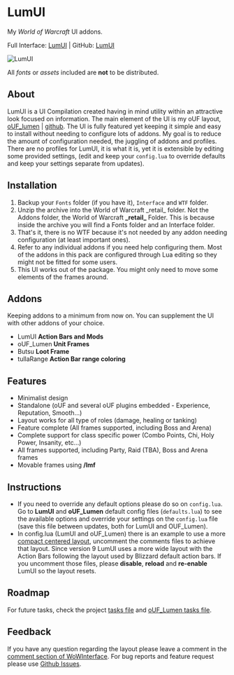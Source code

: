 # LumUI

My _World of Warcraft_ UI addons.

Full Interface: [LumUI](http://www.wowinterface.com/downloads/info18616-lumUI.html) | GitHub: [LumUI](https://github.com/greven/LumUI)

![LumUI](https://i.imgur.com/VVahwzm.jpg)

All _fonts_ or _assets_ included are **not** to be distributed.

## About

LumUI is a UI Compilation created having in mind utility within an attractive look focused on information. The main element of the UI is my oUF layout, [oUF_lumen](https://www.wowinterface.com/downloads/info16885-oUFLumen.html) | [github](https://github.com/greven/oUF_Lumen). The UI is fully featured yet keeping it simple and easy to install without needing to configure lots of addons.
My goal is to reduce the amount of configuration needed, the juggling of addons and profiles. There are no profiles for LumUI, it is what it is, yet it is extensible by editing some provided settings, (edit and keep your `config.lua` to override defaults and keep your settings separate from updates).

## Installation

1. Backup your `Fonts` folder (if you have it), `Interface` and `WTF` folder.
2. Unzip the archive into the World of Warcraft \_retail\_ folder. Not the Addons folder, the World of Warcraft **\_retail\_** Folder. This is because inside the archive you will find a Fonts folder and an Interface folder.
3. That's it, there is no WTF because it's not needed by any addon needing configuration (at least important ones).
4. Refer to any individual addons if you need help configuring them. Most of the addons in this pack are configured through Lua editing so they might not be fitted for some users.
5. This UI works out of the package. You might only need to move some elements of the frames around.

## Addons

Keeping addons to a minimum from now on. You can supplement the UI with other addons of your choice.

- LumUI **Action Bars and Mods**
- oUF_Lumen **Unit Frames**
- Butsu **Loot Frame**
- tullaRange **Action Bar range coloring**

## Features

- Minimalist design
- Standalone (oUF and several oUF plugins embedded - Experience, Reputation, Smooth...)
- Layout works for all type of roles (damage, healing or tanking)
- Feature complete (All frames supported, including Boss and Arena)
- Complete support for class specific power (Combo Points, Chi, Holy Power, Insanity, etc...)
- All frames supported, including Party, Raid (TBA), Boss and Arena frames
- Movable frames using **/lmf**

## Instructions

- If you need to override any default options please do so on `config.lua`. Go to **LumUI** and **oUF_Lumen** default config files (`defaults.lua`) to see the available options and override your settings on the `config.lua` file (save this file between updates, both for LumUI and OUF_Lumen).
- In config.lua (LumUI and oUF_Lumen) there is an example to use a more [compact centered layout](https://i.imgur.com/b7PG5va.jpg), uncomment the comments files to achieve that layout. Since version 9 LumUI uses a more wide layout with the Action Bars following the layout used by Blizzard default action bars. If you uncomment those files, please **disable**, **reload** and **re-enable** LumUI so the layout resets.

## Roadmap

For future tasks, check the project [tasks file](https://github.com/greven/LumUI/blob/master/tasks.todo) and [oUF_Lumen tasks file](https://github.com/greven/oUF_Lumen/blob/master/tasks.todo).

## Feedback

If you have any question regarding the layout please leave a comment in the [comment section of WoWInterface](https://www.wowinterface.com/downloads/info18616-LumUI.html#comments).
For bug reports and feature request please use [Github Issues](https://github.com/greven/LumUI/issues).
